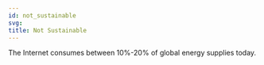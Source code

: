 ```yaml
---
id: not_sustainable
svg: 
title: Not Sustainable
---
```


The Internet consumes between 10%-20% of global energy supplies today.
